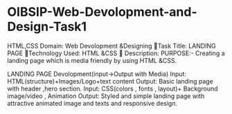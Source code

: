 # OIBSIP-Web-Devolopment-and-Design-Task1
HTML,CSS
 Domain: Web Devolopment &Designing
📌Task Title: LANDING PAGE
 📌Technology Used: HTML &CSS
📌 Description:
PURPOSE:- Creating a landing page which is media friendly by using HTML &CSS.

LANDING PAGE Devolopment(input->Output with Media)
Input: HTML(structure)+Images/Logo+text content
Output: Basic landing page with header ,hero section.
Input: CSS(colors , fonts , layout)+ Background image/video , Animation 
Output: Styled and simple landing page with attractive animated image and texts and responsive design.

